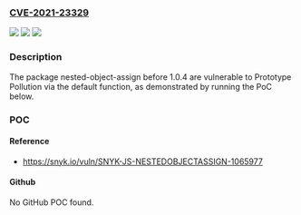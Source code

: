 ### [CVE-2021-23329](https://cve.mitre.org/cgi-bin/cvename.cgi?name=CVE-2021-23329)
![](https://img.shields.io/static/v1?label=Product&message=nested-object-assign&color=blue)
![](https://img.shields.io/static/v1?label=Version&message=%3C%201.0.4%20&color=brighgreen)
![](https://img.shields.io/static/v1?label=Vulnerability&message=Prototype%20Pollution&color=brighgreen)

### Description

The package nested-object-assign before 1.0.4 are vulnerable to Prototype Pollution via the default function, as demonstrated by running the PoC below.

### POC

#### Reference
- https://snyk.io/vuln/SNYK-JS-NESTEDOBJECTASSIGN-1065977

#### Github
No GitHub POC found.

